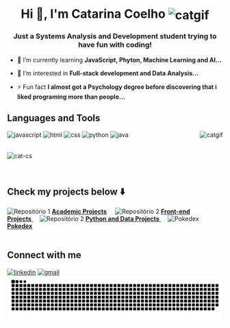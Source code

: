 <h1 align="center">Hi 👋, I'm Catarina Coelho <img alt="catgif" height="80px" width="80px" align="center" src="https://media.tenor.com/ipuTozw3PXsAAAAi/pixel-cat.gif"></img></h1>
<h3 align="center">Just a Systems Analysis and Development student trying to have fun with coding!</h3>

- 🌱 I’m currently learning **JavaScript, Phyton, Machine Learning and AI...**

- 👀 I’m interested in **Full-stack development and Data Analysis...**

- ⚡ Fun fact **I almost got a Psychology degree before discovering that i liked programing more than people...**


<div>
<h2 align="left">Languages and Tools</h2>
<img alt="javascript"  height="60px" width="60px" src="https://img.icons8.com/?size=100&id=V6HShIzw21x7&format=png&color=000000"></img>
<img alt="html" height="60px" width="60px" src="https://img.icons8.com/?size=100&id=CMVEhOBzk3Zp&format=png&color=000000"></img>
<img alt="css" height="60px" width="60px" src="https://img.icons8.com/?size=100&id=5cVdiiKKi0vX&format=png&color=000000"></img>
<img alt="python" height="60px" width="60px" src="https://img.icons8.com/?size=100&id=uLDrtp8o8zTG&format=png&color=000000"></img>
<img alt="java" height="60px" width="60px" src="https://img.icons8.com/?size=100&id=FRRACRKRsw2s&format=png&color=000000"></img>
<img alt="catgif" align="right" height="300px" src="https://media1.tenor.com/m/Ax7JUhhhMt4AAAAC/angry-typing-kitty.gif"></img>
</div>

<br>
<p><img align="center" src="https://github-readme-stats.vercel.app/api/top-langs?username=cat-cs&show_icons=true&theme=synthwave&title_color=c822ff&text_color=1a6dff&locale=en&layout=compact" alt="cat-cs" /></p>

<br>
<div>
<h2>Check my projects below ⬇️ </h2>
<span>
<img height="25px" width="25px" src="https://img.icons8.com/?size=100&id=52539&format=png&color=000000" alt="Repositório 1"/>
<a href="https://github.com/cat-cs/projetos-academicos-PUCGO" target="_blank">
<strong>Academic Projects</strong></a>
</span> &nbsp; &nbsp;
  
<span>
<img  height="25px" width="25px" src="https://img.icons8.com/?size=100&id=52539&format=png&color=000000" alt="Repositório 2"/>
<a href="https://github.com/cat-cs/projetos-frontend" target="_blank" >
<strong>Front-end Projects</strong> </a>
</span> &nbsp; &nbsp;

<span>
<img  height="25px" width="25px" src="https://img.icons8.com/?size=100&id=52539&format=png&color=000000" alt="Repositório 2"/>
<a href="https://github.com/cat-cs/python-projects" target="_blank" >
<strong>Python and Data Projects</strong> </a>
</span> &nbsp; &nbsp;

<span >
<img  height="25px" width="25px" src="https://img.icons8.com/?size=100&id=52539&format=png&color=000000" alt="Pokedex"/>
<a href="https://github.com/cat-cs/pokedex-js" target="_blank" >
<strong>Pokedex</strong> </a>
</span>  
</div>&nbsp;

<div align="left">
<h2 >Connect with me</h2>
<span>
<a href="https://linkedin.com/in/catarinacoelhodasilva" target="blank"><img align="center" src="https://img.icons8.com/?size=100&id=44019&format=png&color=000000" alt="linkedin" /></a>
<a href="mailto:k.tarina56@gmail.com" target="blank"><img align="center" src="https://img.icons8.com/?size=100&id=l8GURTKU12XE&format=png&color=000000" alt="gmail" /></a>
</span>
</div>

<img align="center" src="https://github.com/DHANOLA/DHANOLA/raw/output/github-contribution-grid-snake.svg" alt="snake">


